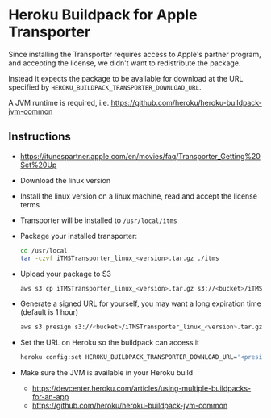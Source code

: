 Heroku Buildpack for Apple Transporter
======================================

Since installing the Transporter requires access to Apple's partner program,
and accepting the license, we didn't want to redistribute the package.

Instead it expects the package to be available for download at the URL
specified by `HEROKU_BUILDPACK_TRANSPORTER_DOWNLOAD_URL`.

A JVM runtime is required, i.e.
https://github.com/heroku/heroku-buildpack-jvm-common

Instructions
------------

  * https://itunespartner.apple.com/en/movies/faq/Transporter_Getting%20Set%20Up
  * Download the linux version
  * Install the linux version on a linux machine, read and accept the license
    terms
  * Transporter will be installed to `/usr/local/itms`
  * Package your installed transporter:

    ```sh
    cd /usr/local
    tar -czvf iTMSTransporter_linux_<version>.tar.gz ./itms
    ```

  * Upload your package to S3

    ```sh
    aws s3 cp iTMSTransporter_linux_<version>.tar.gz s3://<bucket>/iTMSTransporter_linux_<version>.tar.gz
    ```

  * Generate a signed URL for yourself, you may want a long expiration time
    (default is 1 hour)

    ```sh
    aws s3 presign s3://<bucket>/iTMSTransporter_linux_<version>.tar.gz
    ```

  * Set the URL on Heroku so the buildpack can access it

    ```sh
    heroku config:set HEROKU_BUILDPACK_TRANSPORTER_DOWNLOAD_URL='<presigned URL>'
    ```

  * Make sure the JVM is available in your Heroku build
    * https://devcenter.heroku.com/articles/using-multiple-buildpacks-for-an-app
    * https://github.com/heroku/heroku-buildpack-jvm-common
